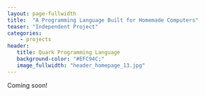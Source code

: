 ```yaml
---
layout: page-fullwidth
title:  "A Programming Language Built for Homemade Computers"
teaser: "Independent Project"
categories:
    - projects
header:
   title: Quark Programming Language
   background-color: "#EFC94C;"
   image_fullwidth: "header_homepage_13.jpg"
---
```


Coming soon!
